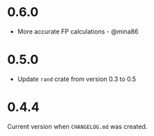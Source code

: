 # 0.6.0

* More accurate FP calculations - @mina86

# 0.5.0

* Update `rand` crate from version 0.3 to 0.5

# 0.4.4

Current version when `CHANGELOG.md` was created.
